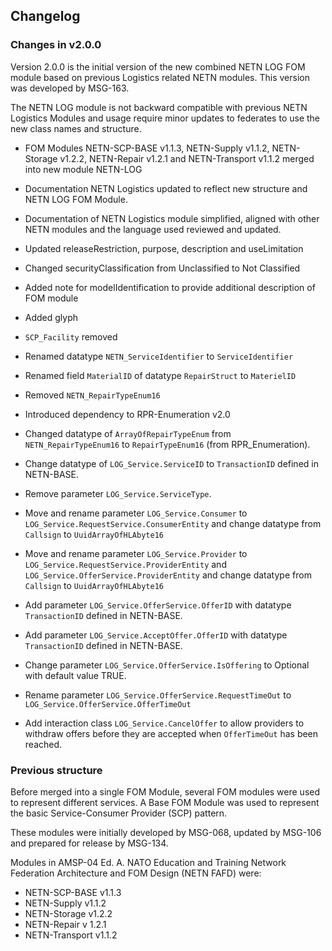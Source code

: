 ## Changelog

### Changes in v2.0.0

Version 2.0.0 is the initial version of the new combined NETN LOG FOM module based on previous Logistics related NETN modules. This version was developed by MSG-163.

The NETN LOG module is not backward compatible with previous NETN Logistics Modules and usage require minor updates to federates to use the new class names and structure.

* FOM Modules NETN-SCP-BASE v1.1.3, NETN-Supply v1.1.2, NETN-Storage v1.2.2, NETN-Repair v1.2.1 and NETN-Transport v1.1.2 merged into new module NETN-LOG
* Documentation NETN Logistics updated to reflect new structure and NETN LOG FOM Module.
* Documentation of NETN Logistics module simplified, aligned with other NETN modules and the language used reviewed and updated.

* Updated releaseRestriction, purpose, description and useLimitation
* Changed securityClassification from Unclassified to Not Classified
* Added note for modelIdentification to provide additional description of FOM module
* Added glyph

* `SCP_Facility` removed

* Renamed datatype `NETN_ServiceIdentifier` to `ServiceIdentifier`
* Renamed field `MaterialID` of datatype `RepairStruct` to `MaterielID`

* Removed `NETN_RepairTypeEnum16`
* Introduced dependency to RPR-Enumeration v2.0
* Changed datatype of `ArrayOfRepairTypeEnum` from `NETN_RepairTypeEnum16` to `RepairTypeEnum16` (from RPR_Enumeration). 

* Change datatype of `LOG_Service.ServiceID` to `TransactionID` defined in NETN-BASE.
* Remove parameter `LOG_Service.ServiceType`.

* Move and rename parameter `LOG_Service.Consumer` to `LOG_Service.RequestService.ConsumerEntity` and change datatype from `Callsign` to `UuidArrayOfHLAbyte16`
* Move and rename parameter `LOG_Service.Provider` to `LOG_Service.RequestService.ProviderEntity` and `LOG_Service.OfferService.ProviderEntity` and change datatype from `Callsign` to `UuidArrayOfHLAbyte16`
* Add parameter `LOG_Service.OfferService.OfferID` with datatype `TransactionID` defined in NETN-BASE.
* Add parameter `LOG_Service.AcceptOffer.OfferID` with datatype `TransactionID` defined in NETN-BASE.
* Change parameter `LOG_Service.OfferService.IsOffering` to Optional with default value TRUE.
* Rename parameter `LOG_Service.OfferService.RequestTimeOut` to `LOG_Service.OfferService.OfferTimeOut`
* Add interaction class `LOG_Service.CancelOffer` to allow providers to withdraw offers before they are accepted when `OfferTimeOut` has been reached.

### Previous structure

Before merged into a single FOM Module, several FOM modules were used to represent different services. A Base FOM Module was used to represent the basic Service-Consumer Provider (SCP) pattern. 

These modules were initially developed by MSG-068, updated by MSG-106 and prepared for release by MSG-134.

Modules in AMSP-04 Ed. A. NATO Education and Training Network Federation Architecture and FOM Design (NETN FAFD) were:
* NETN-SCP-BASE v1.1.3
* NETN-Supply v1.1.2
* NETN-Storage v1.2.2
* NETN-Repair v 1.2.1
* NETN-Transport v1.1.2

